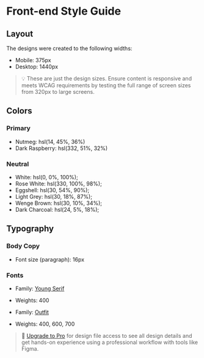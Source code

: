 # Front-end Style Guide

## Layout

The designs were created to the following widths:

- Mobile: 375px
- Desktop: 1440px

> 💡 These are just the design sizes. Ensure content is responsive and meets WCAG requirements by testing the full range of screen sizes from 320px to large screens.

## Colors

### Primary

- Nutmeg: hsl(14, 45%, 36%)
- Dark Raspberry: hsl(332, 51%, 32%)

### Neutral

- White: hsl(0, 0%, 100%);
- Rose White: hsl(330, 100%, 98%);
- Eggshell: hsl(30, 54%, 90%);
- Light Grey: hsl(30, 18%, 87%);
- Wenge Brown: hsl(30, 10%, 34%);
- Dark Charcoal: hsl(24, 5%, 18%);

## Typography

### Body Copy

- Font size (paragraph): 16px

### Fonts

- Family: [Young Serif](https://fonts.google.com/specimen/Young+Serif)
- Weights: 400

- Family: [Outfit](https://fonts.google.com/specimen/Outfit)
- Weights: 400, 600, 700

> 💎 [Upgrade to Pro](https://www.frontendmentor.io/pro?ref=style-guide) for design file access to see all design details and get hands-on experience using a professional workflow with tools like Figma.
